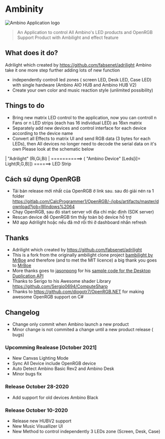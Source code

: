 # Ambinity

![Ambino Application logo](adrilight/zoe.ico)

> An Application to control All Ambino's LED products and OpenRGB Support Product with Ambilight and effect feature

## What does it do?

Adrilight which created by https://github.com/fabsenet/adrilight
Ambino take it one more step further adding lots of new function
* independently controll led zones ( screen LED, Desk LED, Case LED) with single hardware (Ambino AIO HUB and Ambino HUB V2)
* Create your own color and music reaction style (unlimited possibility)

## Things to do
* Bring new matrix LED control to the application, now you can controll n Fans or n LED strips (each has 16 individual LED) as 16xn matrix
* Separately add new devices and control interface for each device according to the device name
* Convert all Effects to matrix UI and send RGB data (3 bytes for each LEDs), then All devices no longer need to decode the serial data on it's own
Please look at the schematic below

  
|  "Adrilight" (Ri,Gi,Bi)     | ===========> ( "Ambino Device"  [Leds[i]= Light(R,G,B)]) ======> LED Strip   
                


## Cách sử dụng OpenRGB
 * Tải bản release mới nhất của OpenRGB ở link sau. sau đó giải nén ra 1 folder https://gitlab.com/CalcProgrammer1/OpenRGB/-/jobs/artifacts/master/download?job=Windows%2064
 * Chạy OpenRGB, sau đó start server với địa chỉ mặc định (SDK server)
 * Rescan device để OpenRGB tìm thấy toàn bộ device hỗ trợ
 * Mở app Adrilight hoặc nếu đã mở rồi thì ở dashboard nhấn refresh
 



## Thanks
* Adrilight which created by https://github.com/fabsenet/adrilight
* This is a fork from the originally ambilight clone project [bambilight by MrBoe](https://github.com/MrBoe/Bambilight) and therefore (and to met the MIT licence) a big thank you goes to [MrBoe](https://github.com/MrBoe)
* More thanks goes to [jasonpong](https://github.com/jasonpang) for his [sample code for the Desktop Duplication API](https://github.com/jasonpang/desktop-duplication-net)
* Thanks to Serigo to his Awesome shader Library https://github.com/Sergio0694/ComputeSharp
* Thanks to https://github.com/diogotr7/OpenRGB.NET for making awesome OpenRGB support on C#

## Changelog

* Change only commit when Ambino launch a new product
* Minor change is not commited a change until a new product release ( bugs)

### Upcomming Realease [October 2021]
* New Canvas Lighting Mode
* Sync All Device include OpenRGB device
* Auto Detect Ambino Basic Rev2 and Ambino Desk
* Minor bugs fix



### Release October 28-2020
* Add support for old devices Ambino Black
### Release October 10-2020
* Release new HUBV2 support
* New Music Visuallizer UI
* New Method to control independently 3 LEDs zone (Screen, Desk, Case)

